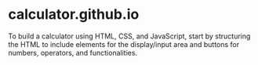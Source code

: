 # calculator.github.io
To build a calculator using HTML, CSS, and JavaScript, start by structuring the HTML to include elements for the display/input area and buttons for numbers, operators, and functionalities. 
